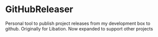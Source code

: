 # GitHubReleaser

Personal tool to publish project releases from my development box to github. Originally for Libation. Now expanded to support other projects
